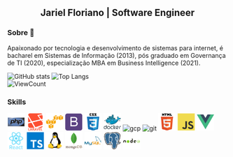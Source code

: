 <h2 align="center">Jariel Floriano | Software Engineer</h2>

### Sobre 👋  
Apaixonado por tecnologia e desenvolvimento de sistemas para internet, é bacharel em Sistemas de Informação (2013), pós graduado em Governança de TI (2020), especialização MBA em Business Intelligence (2021). 

![GitHub stats](https://github-readme-stats.vercel.app/api?username=jarielfloriano&show_icons=true&hide_title=true&count_private=true&include_all_commits=true&count_private=true&theme=dracula)
![Top Langs](https://github-readme-stats.vercel.app/api/top-langs/?username=jarielfloriano&layout=compact&theme=dracula&custom_title=Linguagens&count_private=true&include_all_commits=true&langs_count=6)  
![ViewCount](https://komarev.com/ghpvc/?username=jarielfloriano&color=32C955)

### Skills
<p align="left">
  <img src="https://github.com/devicons/devicon/blob/master/icons/php/php-original.svg" alt="php" width="40" height="40"/>
  <img src="https://github.com/devicons/devicon/blob/master/icons/laravel/laravel-plain-wordmark.svg" alt="laravel" width="40" height="40"/>
  <img src="https://github.com/devicons/devicon/blob/master/icons/amazonwebservices/amazonwebservices-original.svg" alt="aws" width="40" height="40"/>
  <img src="https://github.com/devicons/devicon/blob/master/icons/bootstrap/bootstrap-plain.svg" alt="bootstrap" width="40" height="40"/>
  <img src="https://github.com/devicons/devicon/blob/master/icons/css3/css3-original-wordmark.svg" alt="css3" width="40" height="40"/>
  <img src="https://github.com/devicons/devicon/blob/master/icons/docker/docker-original-wordmark.svg" alt="docker" width="40" height="40"/>
  <img src="https://www.vectorlogo.zone/logos/google_cloud/google_cloud-icon.svg" alt="gcp" width="40" height="40"/> <img src="https://www.vectorlogo.zone/logos/git-scm/git-scm-icon.svg" alt="git" width="40" height="40"/>
  <img src="https://github.com/devicons/devicon/blob/master/icons/html5/html5-original-wordmark.svg" alt="html5" width="40" height="40"/>
  <img src="https://github.com/devicons/devicon/blob/master/icons/javascript/javascript-original.svg" alt="javascript" width="40" height="40"/>
  <img src="https://github.com/devicons/devicon/blob/master/icons/vuejs/vuejs-original.svg" alt="vuejs" width="40" height="40"/>
  <img src="https://github.com/devicons/devicon/blob/master/icons/react/react-original-wordmark.svg" alt="react" width="40" height="40"/>
  <img src="https://github.com/devicons/devicon/blob/master/icons/typescript/typescript-original.svg" alt="typescript" width="40" height="40"/>
  <img src="https://github.com/devicons/devicon/blob/master/icons/linux/linux-original.svg" alt="linux" width="40" height="40"/>
  <img src="https://github.com/devicons/devicon/blob/master/icons/mongodb/mongodb-original-wordmark.svg" alt="mongodb" width="40" height="40"/>
  <img src="https://github.com/devicons/devicon/blob/master/icons/mysql/mysql-original-wordmark.svg" alt="mysql" width="40" height="40"/>
  <img src="https://github.com/devicons/devicon/blob/master/icons/postgresql/postgresql-original.svg" alt="postgresql" width="40" height="40"/>
  <img src="https://github.com/devicons/devicon/blob/master/icons/nodejs/nodejs-original-wordmark.svg" alt="nodejs" width="40" height="40"/>
</p>

